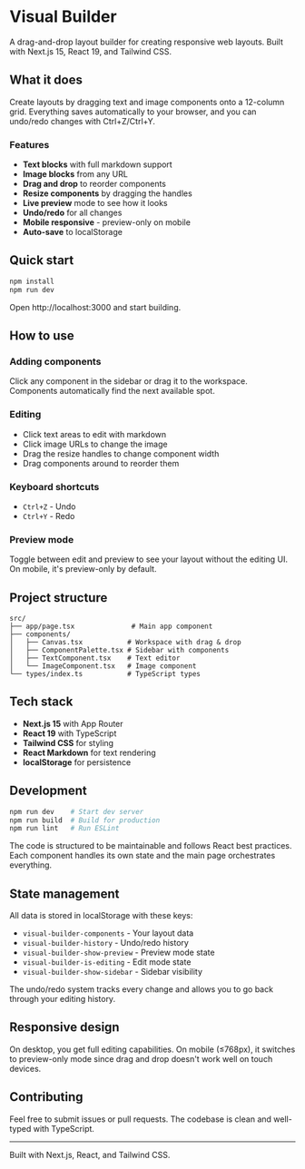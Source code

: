 # Visual Builder

A drag-and-drop layout builder for creating responsive web layouts. Built with Next.js 15, React 19, and Tailwind CSS.

## What it does

Create layouts by dragging text and image components onto a 12-column grid. Everything saves automatically to your browser, and you can undo/redo changes with Ctrl+Z/Ctrl+Y.

### Features

- **Text blocks** with full markdown support
- **Image blocks** from any URL
- **Drag and drop** to reorder components
- **Resize components** by dragging the handles
- **Live preview** mode to see how it looks
- **Undo/redo** for all changes
- **Mobile responsive** - preview-only on mobile
- **Auto-save** to localStorage

## Quick start

```bash
npm install
npm run dev
```

Open http://localhost:3000 and start building.

## How to use

### Adding components
Click any component in the sidebar or drag it to the workspace. Components automatically find the next available spot.

### Editing
- Click text areas to edit with markdown
- Click image URLs to change the image
- Drag the resize handles to change component width
- Drag components around to reorder them

### Keyboard shortcuts
- `Ctrl+Z` - Undo
- `Ctrl+Y` - Redo

### Preview mode
Toggle between edit and preview to see your layout without the editing UI. On mobile, it's preview-only by default.

## Project structure

```
src/
├── app/page.tsx              # Main app component
├── components/
│   ├── Canvas.tsx           # Workspace with drag & drop
│   ├── ComponentPalette.tsx # Sidebar with components
│   ├── TextComponent.tsx    # Text editor
│   └── ImageComponent.tsx   # Image component
└── types/index.ts           # TypeScript types
```

## Tech stack

- **Next.js 15** with App Router
- **React 19** with TypeScript
- **Tailwind CSS** for styling
- **React Markdown** for text rendering
- **localStorage** for persistence

## Development

```bash
npm run dev    # Start dev server
npm run build  # Build for production
npm run lint   # Run ESLint
```

The code is structured to be maintainable and follows React best practices. Each component handles its own state and the main page orchestrates everything.

## State management

All data is stored in localStorage with these keys:
- `visual-builder-components` - Your layout data
- `visual-builder-history` - Undo/redo history
- `visual-builder-show-preview` - Preview mode state
- `visual-builder-is-editing` - Edit mode state
- `visual-builder-show-sidebar` - Sidebar visibility

The undo/redo system tracks every change and allows you to go back through your editing history.

## Responsive design

On desktop, you get full editing capabilities. On mobile (≤768px), it switches to preview-only mode since drag and drop doesn't work well on touch devices.

## Contributing

Feel free to submit issues or pull requests. The codebase is clean and well-typed with TypeScript.

---

Built with Next.js, React, and Tailwind CSS.
